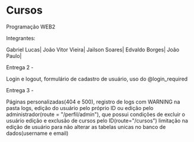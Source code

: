 # Cursos
Programação WEB2

Integrantes:

Gabriel Lucas|
João Vitor Vieira|
Jailson Soares|
Edvaldo Borges|
João Paulo|

Entrega 2 -

Login e logout,
formulário de cadastro de usuário,
uso do @login_required

Entrega 3 - 

Páginas personalizadas(404 e 500),
registro de logs com WARNING na pasta logs,
edição do usuário pelo próprio ID ou edição pelo administrador(route = "/perfil/admin"), que possui condições de excluir o usuário
edição e exclusão de cursos pelo ID(route="/cursos")
limitação na edição de usuário para não alterar as tabelas unicas no banco de dados(username e email)
